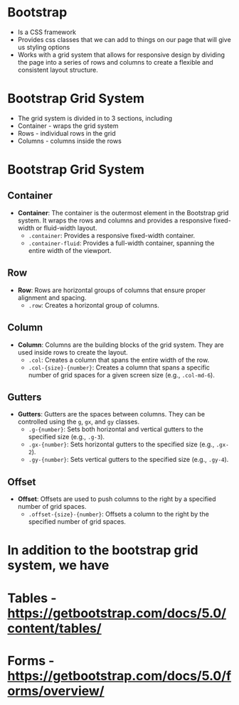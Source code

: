 # Bootstrap
- Is a CSS framework 
- Provides css classes that we can add to things on our page that will give us styling options
- Works with a grid system that allows for responsive design by dividing the page into a series of rows and columns to create a flexible and consistent layout structure.

# Bootstrap Grid System
- The grid system is divided in to 3 sections, including
- Container - wraps the grid system
- Rows - individual rows in the grid
- Columns - columns inside the rows

# Bootstrap Grid System

## Container
- **Container**: The container is the outermost element in the Bootstrap grid system. It wraps the rows and columns and provides a responsive fixed-width or fluid-width layout.
  - `.container`: Provides a responsive fixed-width container.
  - `.container-fluid`: Provides a full-width container, spanning the entire width of the viewport.

## Row
- **Row**: Rows are horizontal groups of columns that ensure proper alignment and spacing.
  - `.row`: Creates a horizontal group of columns.

## Column
- **Column**: Columns are the building blocks of the grid system. They are used inside rows to create the layout.
  - `.col`: Creates a column that spans the entire width of the row.
  - `.col-{size}-{number}`: Creates a column that spans a specific number of grid spaces for a given screen size (e.g., `.col-md-6`).

## Gutters
- **Gutters**: Gutters are the spaces between columns. They can be controlled using the `g`, `gx`, and `gy` classes.
  - `.g-{number}`: Sets both horizontal and vertical gutters to the specified size (e.g., `.g-3`).
  - `.gx-{number}`: Sets horizontal gutters to the specified size (e.g., `.gx-2`).
  - `.gy-{number}`: Sets vertical gutters to the specified size (e.g., `.gy-4`).

## Offset
- **Offset**: Offsets are used to push columns to the right by a specified number of grid spaces.
  - `.offset-{size}-{number}`: Offsets a column to the right by the specified number of grid spaces.

# In addition to the bootstrap grid system, we have
# Tables - https://getbootstrap.com/docs/5.0/content/tables/
# Forms - https://getbootstrap.com/docs/5.0/forms/overview/
